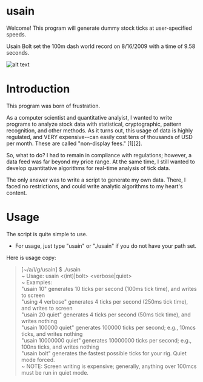 # usain

Welcome! This program will generate dummy stock ticks at user-specified speeds.

Usain Bolt set the 100m dash world record on 8/16/2009 with a time of 9.58 seconds.

![alt text](http://www.miklas.org/images/usain_verbose.png "usain tick generator image")

# Introduction

This program was born of frustration.

As a computer scientist and quantitative analyist, I wanted to write programs to analyze stock data with statistical, cryptographic, pattern recognition, and other methods. As it turns out, this usage of data is highly regulated, and VERY expensive--can easily cost tens of thousands of USD per month. These are called "non-display fees." [1][2]. 

So, what to do? I had to remain in compliance with regulations; however, a data feed was far beyond my price range. At the same time, I still wanted to develop quantitative algorithms for real-time analysis of tick data.

The only answer was to write a script to generate my own data. There, I faced no restrictions, and could write analytic algorithms to my heart's content.

# Usage

The script is quite simple to use.
- For usage, just type "usain" or "./usain" if you do not have your path set.

Here is usage copy:

> [~/a/l/g/usain] $ ./usain<br>
> ~ Usage: usain <(int)|bolt> <verbose|quiet><br>
> ~ Examples:<br>
>  "usain 10" generates 10 ticks per second (100ms tick time), and writes to screen<br>
>  "using 4 verbose" generates 4 ticks per second (250ms tick time), and writes to screen<br>
>  "usain 20 quiet" generates 4 ticks per second (50ms tick time), and writes nothing<br>
>  "usain 100000 quiet" generates 100000 ticks per second; e.g., 10mcs ticks, and writes nothing<br>
>  "usain 10000000 quiet" generates 10000000 ticks per second; e.g., 100ns ticks, and writes nothing<br>
>  "usain bolt" generates the fastest possible ticks for your rig. Quiet mode forced.<br>
> ~ NOTE: Screen writing is expensive; generally, anything over 100mcs must be run in quiet mode. <br>






  




